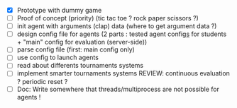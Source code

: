 - [x] Prototype with dummy game
- [ ] Proof of concept (priority) (tic tac toe ? rock paper scissors ?)
- [ ] init agent with arguments (clap) data (where to get argument data ?)
- [ ] design config file for agents (2 parts : tested agent config<u>s</u> for students + "main" config for evaluation (server-side))
- [ ] parse config file (first: main config only)
- [ ] use config to launch agents
- [ ] read about differents tournaments systems
- [ ] implement smarter tournaments systems REVIEW: continuous evaluation ? periodic reset ?
- [ ] Doc: Write somewhere that threads/multiprocess are not possible for agents !